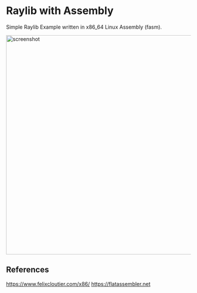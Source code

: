 # Raylib with Assembly

Simple Raylib Example written in x86_64 Linux Assembly (fasm).

<img width="800" height="600" alt="screenshot" src="https://github.com/user-attachments/assets/aa7973af-a739-468f-84e1-89b7923b33b5" />

## References

https://www.felixcloutier.com/x86/
https://flatassembler.net
